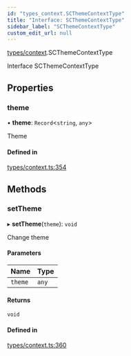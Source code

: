 ```yaml
---
id: "types_context.SCThemeContextType"
title: "Interface: SCThemeContextType"
sidebar_label: "SCThemeContextType"
custom_edit_url: null
---
```


[types/context](../modules/types_context.md).SCThemeContextType

Interface SCThemeContextType

## Properties

### theme

• **theme**: `Record`<`string`, `any`\>

Theme

#### Defined in

[types/context.ts:354](https://github.com/selfcommunity/community-ui/blob/a7bfc2b/packages/sc-core/src/types/context.ts#L354)

## Methods

### setTheme

▸ **setTheme**(`theme`): `void`

Change theme

#### Parameters

| Name | Type |
| :------ | :------ |
| `theme` | `any` |

#### Returns

`void`

#### Defined in

[types/context.ts:360](https://github.com/selfcommunity/community-ui/blob/a7bfc2b/packages/sc-core/src/types/context.ts#L360)
